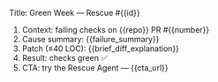 Title: Green Week — Rescue #{{id}}

1) Context: failing checks on {{repo}} PR #{{number}}
2) Cause summary: {{failure_summary}}
3) Patch (≤40 LOC): {{brief_diff_explanation}}
4) Result: checks green ✅
5) CTA: try the Rescue Agent — {{cta_url}}
